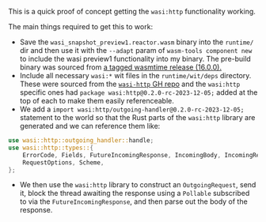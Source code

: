 This is a quick proof of concept getting the `wasi:http` functionality working.

The main things required to get this to work:

- Save the `wasi_snapshot_preview1.reactor.wasm` binary into the `runtime/` dir and then use it with the `--adapt` param of `wasm-tools component new` to include the wasi preview1 functionality into my binary. The pre-build binary was sourced from [a tagged wasmtime release (16.0.0).](https://github.com/bytecodealliance/wasmtime/releases/tag/v16.0.0)
- Include all necessary `wasi:*` wit files in the `runtime/wit/deps` directory. These were sourced from the [`wasi-http` GH repo](https://github.com/WebAssembly/wasi-http) and the `wasi:http` specific ones had `package wasi:http@0.2.0-rc-2023-12-05;` added at the top of each to make them easily referenceable.
- We add a `import wasi:http/outgoing-handler@0.2.0-rc-2023-12-05;` statement to the world so that the Rust parts of the `wasi:http` library are generated and we can reference them like:

```rust
use wasi::http::outgoing_handler::handle;
use wasi::http::types::{
    ErrorCode, Fields, FutureIncomingResponse, IncomingBody, IncomingResponse, OutgoingRequest,
    RequestOptions, Scheme,
};
```

- We then use the `wasi:http` library to construct an `OutgoingRequest`, send it, block the thread awaiting the response using a `Pollable` subscribed to via the `FutureIncomingResponse`, and then parse out the body of the response.

